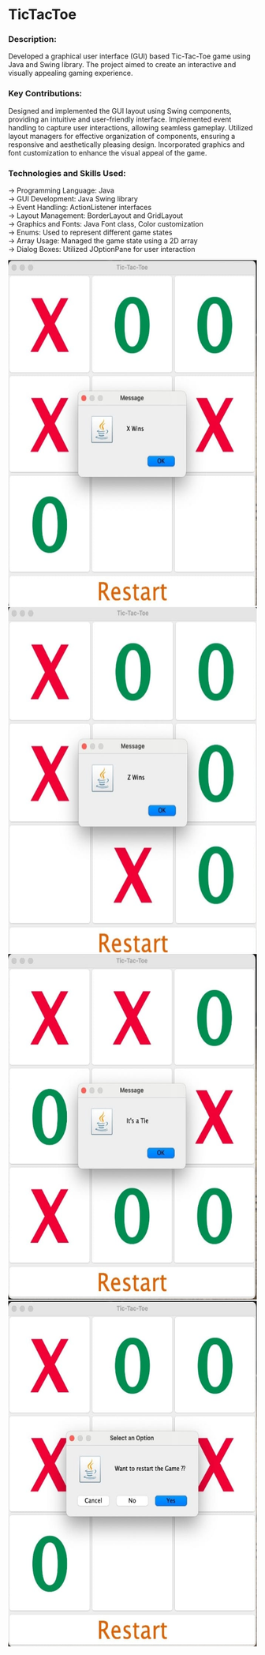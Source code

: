 # TicTacToe

<h3>Description:</h3>
Developed a graphical user interface (GUI) based Tic-Tac-Toe game using Java and Swing library. The project aimed to create an interactive and visually appealing gaming experience.

<h3>Key Contributions:</h3>
Designed and implemented the GUI layout using Swing components, providing an intuitive and user-friendly interface.
Implemented event handling to capture user interactions, allowing seamless gameplay.
Utilized layout managers for effective organization of components, ensuring a responsive and aesthetically pleasing design.
Incorporated graphics and font customization to enhance the visual appeal of the game.


<h3>Technologies and Skills Used:</h3>

-> Programming Language: Java <br>
-> GUI Development: Java Swing library<br>
-> Event Handling: ActionListener interfaces<br>
-> Layout Management: BorderLayout and GridLayout<br>
-> Graphics and Fonts: Java Font class, Color customization<br>
-> Enums: Used to represent different game states<br>
-> Array Usage: Managed the game state using a 2D array<br>
-> Dialog Boxes: Utilized JOptionPane for user interaction<br>


<img class="" src="img/XWins.jpeg" width="600" height="700" />
<img class="" src="img/ZWins.jpeg" width="600" height="700" />
<img class="" src="img/Tie.jpeg" width="600" height="700" />
<img class="" src="img/Restart.jpeg" width="600" height="700" />
